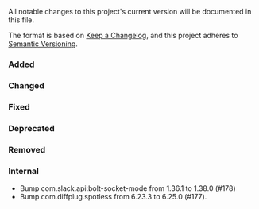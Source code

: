 All notable changes to this project's current version will be documented in this file.

The format is based on [Keep a Changelog](https://keepachangelog.com/en/1.0.0/), and this project adheres
to [Semantic Versioning](https://semver.org/spec/v2.0.0.html).

### Added

### Changed


### Fixed

### Deprecated

### Removed

### Internal

- Bump com.slack.api:bolt-socket-mode from 1.36.1 to 1.38.0 (#178)
- Bump com.diffplug.spotless from 6.23.3 to 6.25.0 (#177).
